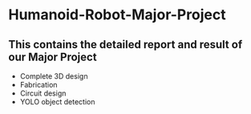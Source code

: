 # Humanoid-Robot-Major-Project
## This contains the detailed report and result of our Major Project
- Complete 3D design
- Fabrication
- Circuit design
- YOLO object detection
